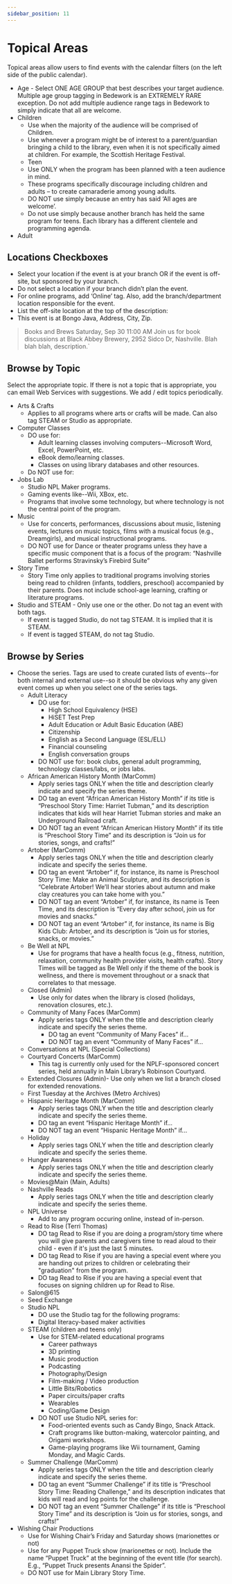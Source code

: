 ```yaml
---
sidebar_position: 11
---
```


# Topical Areas

Topical areas allow users to find events with the calendar filters (on the left side of the public calendar).

-	Age - Select ONE AGE GROUP that best describes your target audience. Multiple age group tagging in Bedework is an EXTREMELY RARE exception. Do not add multiple audience range tags in Bedework to simply indicate that all are welcome.
  -	Children
      -	Use when the majority of the audience will be comprised of Children.
      - Use whenever a program might be of interest to a parent/guardian bringing a child to the library, even when it is not specifically aimed at children. For example, the Scottish Heritage Festival.
    -	Teen
      - Use ONLY when the program has been planned with a teen audience in mind.
      - These programs specifically discourage including children and adults – to create camaraderie among young adults.
      -	DO NOT use simply because an entry has said ‘All ages are welcome’.
      -	Do not use simply because another branch has held the same program for teens. Each library has a different clientele and programming agenda.
  -	Adult

## Locations Checkboxes
-	Select your location if the event is at your branch OR if the event is off-site, but sponsored by your branch.
-	Do not select a location if your branch didn’t plan the event.
- For online programs, add ‘Online’ tag. Also, add the branch/department location responsible for the event.
-	List the off-site location at the top of the description:
  -	This event is at Bongo Java, Address, City, Zip.

> Books and Brews
> Saturday, Sep 30
> 11:00 AM
> Join us for book discussions at Black Abbey Brewery, 2952 Sidco Dr, Nashville. Blah blah blah, description.`

## Browse by Topic
Select the appropriate topic. If there is not a topic that is appropriate, you can email Web Services with suggestions. We add / edit topics periodically.
  -	Arts & Crafts
      -	Applies to all programs where arts or crafts will be made. Can also tag STEAM or Studio as appropriate.
  -	Computer Classes
      - DO use for:
        -	Adult learning classes involving computers--Microsoft Word, Excel, PowerPoint, etc.
        -	eBook demo/learning classes.
        -	Classes on using library databases and other resources.
      -	Do NOT use for:
  -	Jobs Lab
      -	Studio NPL Maker programs.
      -	Gaming events like--Wii, XBox, etc.
      -	Programs that involve some technology, but where technology is not the central point of the program.
  -	Music
      -	Use for concerts, performances, discussions about music, listening events, lectures on music topics, films with a musical focus  (e.g., Dreamgirls), and musical instructional programs.
      -	DO NOT use for Dance or theater programs unless they have a specific music component that is a focus of the program: “Nashville Ballet performs Stravinsky’s Firebird Suite”
  -	Story Time
      - Story Time only applies to traditional programs involving stories being read to children (infants, toddlers, preschool) accompanied by their parents. Does not include school-age learning, crafting or literature programs.
  - Studio and STEAM - Only use one or the other. Do not tag an event with both tags.
      -	If event is tagged Studio, do not tag STEAM. It is implied that it is STEAM.
      -	If event is tagged STEAM, do not tag Studio.

##	Browse by Series
- Choose the series. Tags are used to create curated lists of events--for both internal and external use--so it should be obvious why any given event comes up when you select one of the series tags.
  -	Adult Literacy
      -	DO use for:
          -	High School Equivalency (HSE)
          -	HiSET Test Prep
          -	Adult Education or Adult Basic Education (ABE)
          -	Citizenship
          -	English as a Second Language (ESL/ELL)
          -	Financial counseling
          -	English conversation groups
      -	DO NOT use for: book clubs, general adult programming, technology classes/labs, or jobs labs.
  -	African American History Month (MarComm)
      -	Apply series tags ONLY when the title and description clearly indicate and specify the series theme.
      -	DO tag an event “African American History Month” if its title is “Preschool Story Time: Harriet Tubman,” and its description indicates that kids will hear Harriet Tubman stories and make an Underground Railroad craft.
      -	DO NOT tag an event “African American History Month” if its title is “Preschool Story Time” and its description is “Join us for stories, songs, and crafts!”
  -	Artober (MarComm)
      -	Apply series tags ONLY when the title and description clearly indicate and specify the series theme.
      -	DO tag an event “Artober” if, for instance, its name is Preschool Story Time: Make an Animal Sculpture, and its description is “Celebrate Artober! We’ll hear stories about autumn and make clay creatures you can take home with you.”
      -	DO NOT tag an event “Artober” if, for instance, its name is Teen Time, and its description is “Every day after school, join us for movies and snacks.”
      -	DO NOT tag an event “Artober” if, for instance, its name is Big Kids Club: Artober, and its description is “Join us for stories, snacks, or movies.”
  -	Be Well at NPL
      -	Use for programs that have a health focus (e.g., fitness, nutrition, relaxation, community health provider visits, health crafts). Story Times will be tagged as Be Well only if the theme of the book is wellness, and there is movement throughout or a snack that correlates to that message.
  -	Closed (Admin)
      - Use only for dates when the library is closed (holidays, renovation closures, etc.).
  -	Community of Many Faces (MarComm)
      - Apply series tags ONLY when the title and description clearly indicate and specify the series theme.
        - DO tag an event “Community of Many Faces” if...
        - DO NOT tag an event “Community of Many Faces” if...
  - Conversations at NPL (Special Collections)
  -	Courtyard Concerts (MarComm)
      - This tag is currently only used for the NPLF-sponsored concert series, held annually in Main Library’s Robinson Courtyard.
  - Extended Closures (Admin)- Use only when we list a branch closed for extended renovations.
  - First Tuesday at the Archives (Metro Archives)
  - Hispanic Heritage Month (MarComm)
      - Apply series tags ONLY when the title and description clearly indicate and specify the series theme.
      - DO tag an event “Hispanic Heritage Month” if...
      - DO NOT tag an event “Hispanic Heritage Month” if...
  - Holiday
      - Apply series tags ONLY when the title and description clearly indicate and specify the series theme.
  -	Hunger Awareness
      -	Apply series tags ONLY when the title and description clearly indicate and specify the series theme.
  -	Movies@Main (Main, Adults)
  -	Nashville Reads
      - Apply series tags ONLY when the title and description clearly indicate and specify the series theme.
  - NPL Universe
      - Add to any program occuring online, instead of in-person.
  - Read to Rise (Terri Thomas)
      - DO tag Read to Rise if you are doing a program/story time where you will give parents and caregivers time to read aloud to their child - even if it's just the last 5 minutes.
      - DO tag Read to Rise if you are having a special event where you are handing out prizes to children or celebrating their "graduation" from the program.
      - DO tag Read to Rise if you are having a special event that focuses on signing children up for Read to Rise.
  -	Salon@615
  - Seed Exchange
  - Studio NPL
      - DO use the Studio tag for the following programs:
      - Digital literacy-based maker activities
  - STEAM (children and teens only)
      - Use for STEM-related educational programs
          -	Career pathways
          - 3D printing
          - Music production
          - Podcasting
          - Photography/Design
          - Film-making / Video production
          - Little Bits/Robotics
          - Paper circuits/paper crafts
          -	Wearables
          - Coding/Game Design
      -	DO NOT use Studio NPL series for:
          - Food-oriented events such as Candy Bingo, Snack Attack.
          -	Craft programs like button-making, watercolor painting, and Origami workshops.
          - Game-playing programs like Wii tournament, Gaming Monday, and Magic Cards.
  -	Summer Challenge (MarComm)
      - Apply series tags ONLY when the title and description clearly indicate and specify the series theme.
      -	DO tag an event “Summer Challenge” if its title is “Preschool Story Time: Reading Challenge,” and its description indicates that kids will read and log points for the challenge.
      -	DO NOT tag an event “Summer Challenge” if its title is “Preschool Story Time” and its description is “Join us for stories, songs, and crafts!”
-	Wishing Chair Productions
    -	Use for Wishing Chair’s Friday and Saturday shows (marionettes or not)
    -	Use for any Puppet Truck show (marionettes or not). Include the name “Puppet Truck” at the beginning of the event title (for search). E.g., “Puppet Truck presents Anansi the Spider”.
    -	DO NOT use for Main Library Story Time.
